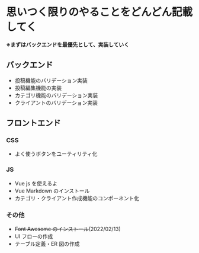 # 思いつく限りのやることをどんどん記載してく

**※まずはバックエンドを最優先として、実装していく**

## バックエンド

-   投稿機能のバリデーション実装
-   投稿編集機能の実装
-   カテゴリ機能のバリデーション実装
-   クライアントのバリデーション実装

## フロントエンド

### CSS

-   よく使うボタンをユーティリティ化

### JS

-   Vue js を使えるよ
-   Vue Markdown のインストール
-   カテゴリ・クライアント作成機能のコンポーネント化

### その他

-   ~~Font Awesome のインストール~~(2022/02/13)
-   UI フローの作成
-   テーブル定義・ER 図の作成
